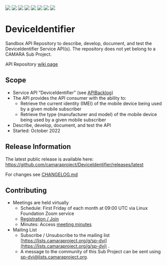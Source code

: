 <a href="https://github.com/camaraproject/DeviceIdentifier/commits/" title="Last Commit"><img src="https://img.shields.io/github/last-commit/camaraproject/DeviceIdentifier?style=plastic"></a>
<a href="https://github.com/camaraproject/DeviceIdentifier/issues" title="Open Issues"><img src="https://img.shields.io/github/issues/camaraproject/DeviceIdentifier?style=plastic"></a>
<a href="https://github.com/camaraproject/DeviceIdentifier/pulls" title="Open Pull Requests"><img src="https://img.shields.io/github/issues-pr/camaraproject/DeviceIdentifier?style=plastic"></a>
<a href="https://github.com/camaraproject/DeviceIdentifier/graphs/contributors" title="Contributors"><img src="https://img.shields.io/github/contributors/camaraproject/DeviceIdentifier?style=plastic"></a>
<a href="https://github.com/camaraproject/DeviceIdentifier" title="Repo Size"><img src="https://img.shields.io/github/repo-size/camaraproject/DeviceIdentifier?style=plastic"></a>
<a href="https://github.com/camaraproject/DeviceIdentifier/blob/main/LICENSE" title="License"><img src="https://img.shields.io/badge/License-Apache%202.0-green.svg?style=plastic"></a>
<a href="https://github.com/camaraproject/DeviceIdentifier/releases/latest" title="Latest Release"><img src="https://img.shields.io/github/release/camaraproject/DeviceIdentifier?style=plastic"></a>
<a href="https://github.com/camaraproject/Governance/blob/main/ProjectStructureAndRoles.md" title="Sandbox API Repository"><img src="https://img.shields.io/badge/Sandbox%20API%20Repository-yellow?style=plastic"></a>

# DeviceIdentifier

Sandbox API Repository to describe, develop, document, and test the DeviceIdentifier Service API(s). The repository does not yet belong to a CAMARA Sub Project.

API Repository [wiki page](https://lf-camaraproject.atlassian.net/wiki/x/czLe)

## Scope

* Service API “DeviceIdentifier” (see [APIBacklog](https://github.com/camaraproject/APIBacklog/blob/main/documentation/APIbacklog.md)) 
* The API provides the API consumer with the ability to:  
  * Retrieve the current identity (IMEI) of the mobile device being used by a given mobile subscriber
  * Retrieve the type (manufacturer and model) of the mobile device being used by a given mobile subscriber
* Describe, develop, document, and test the API
* Started: October 2022


## Release Information

The latest public release is available here: https://github.com/camaraproject/DeviceIdentifier/releases/latest

For changes see [CHANGELOG.md](https://github.com/camaraproject/DeviceIdentifier/blob/main/CHANGELOG.md)

## Contributing
* Meetings are held virtually
    * Schedule: First Friday of each month at 09:00 UTC via Linux Foundation Zoom service
    * [Registration / Join](https://zoom-lfx.platform.linuxfoundation.org/meeting/96981252767?password=fc957607-cc06-450f-b80a-229bb6a88c39) 
    * Minutes: Access [meeting minutes](https://lf-camaraproject.atlassian.net/wiki/spaces/CAM/pages/14564298/DeviceIdentifier+Meeting+Minutes)
* Mailing List
    * Subscribe / Unsubscribe to the mailing list [https://lists.camaraproject.org/g/sp-dvi](https://lists.camaraproject.org/g/sp-dvi) .
    * A message to the community of this Sub Project can be sent using [sp-dvi@lists.camaraproject.org](mailto:sp-dvi@lists.camaraproject.org).
